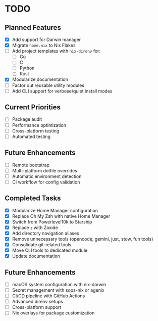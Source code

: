 # TODO

## Planned Features

- [x] Add support for Darwin manager
- [x] Migrate `home.nix` to Nix Flakes
- [ ] Add project templates with `nix-direnv` for:
  - [ ] Go
  - [ ] C
  - [ ] Python
  - [ ] Rust
- [x] Modularize documentation
- [ ] Factor out reusable utility modules
- [ ] Add CLI support for verbose/quiet install modes

## Current Priorities

- [ ] Package audit
- [ ] Performance optimization
- [ ] Cross-platform testing
- [ ] Automated testing

## Future Enhancements

- [ ] Remote bootstrap
- [ ] Multi-platform dotfile overrides
- [ ] Automatic environment detection
- [ ] CI workflow for config validation

## Completed Tasks

- [x] Modularize Home Manager configuration
- [x] Replace Oh My Zsh with native Home Manager
- [x] Switch from Powerlevel10k to Starship
- [x] Replace `z` with Zoxide
- [x] Add directory navigation aliases
- [x] Remove unnecessary tools (opencode, gemini, just, stow, fun tools)
- [x] Consolidate git-related tools
- [x] Move CLI tools to dedicated module
- [x] Update documentation

## Future Enhancements

- [ ] macOS system configuration with nix-darwin
- [ ] Secret management with sops-nix or agenix
- [ ] CI/CD pipeline with GitHub Actions
- [ ] Advanced direnv setups
- [ ] Cross-platform support
- [ ] Nix overlays for package customization
